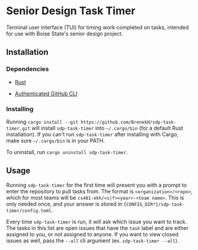 # Senior Design Task Timer

Terminal user interface (TUI) for timing work completed on tasks, intended for use with Boise State's senior design project.

## Installation

### Dependencies

* [Rust](https://rustup.rs)

* [Authenticated GitHub CLI](https://cli.github.com)

### Installing

Running `cargo install --git https://github.com/BrenekH/sdp-task-timer.git` will install `sdp-task-timer` into `~/.cargo/bin` (for a default Rust installation).
If you can't run `sdp-task-timer` after installing with Cargo, make sure `~/.cargo/bin` is in your PATH.

To uninstall, run `cargo uninstall sdp-task-timer`.

## Usage

Running `sdp-task-timer` for the first time will present you with a prompt to enter the repository to pull tasks from.
The format is `<organization>/<repo>`, which for most teams will be `cs481-ekh/<s|f><year>-<team name>`.
This is only needed once, and your answer is stored in `{CONFIG_DIR*}/sdp-task-timer/config.toml`.

Every time `sdp-task-timer` is run, it will ask which issue you want to track.
The tasks in this list are open issues that have the `task` label and are either assigned to you, or not assigned to anyone.
If you want to view closed issues as well, pass the `--all` cli argument (ex. `sdp-task-timer --all`).

